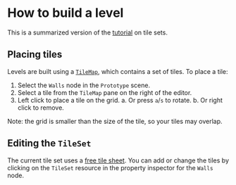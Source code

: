 # How to build a level

This is a summarized version of the [tutorial](https://docs.godotengine.org/en/3.1/tutorials/2d/using_tilemaps.html#introduction) on tile sets.

## Placing tiles

Levels are built using a [`TileMap`](https://docs.godotengine.org/en/3.1/classes/class_tilemap.html), which contains a set of tiles. To place a tile:

1. Select the `Walls` node in the `Prototype` scene.
2. Select a tile from the `TileMap` pane on the right of the editor.
3. Left click to place a tile on the grid.
    a. Or press `a`/`s` to rotate.
    b. Or right click to remove.

Note: the grid is smaller than the size of the tile, so your tiles may overlap.

## Editing the `TileSet`

The current tile set uses a [free tile sheet](https://kenney.nl/assets/abstract-platformer). You can add or change the tiles by clicking on the `TileSet` resource in the property inspector for the `Walls` node. 